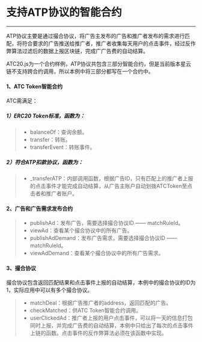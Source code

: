 # 支持ATP协议的智能合约
------
ATP协议主要是通过撮合协议，将广告主发布的广告和推广者发布的需求进行匹配，将符合要求的广告推送给推广者，推广者收集每天用户的点击事件，经过反作弊算法过滤后的数据上报区块链，完成广广告费的自动结算。

ATC20.js为一个合约样例，ATP协议共包含三部分智能合约，但是当前版本星云链不支持跨合约调用，所以本例中将三部分都写在一个合约中。

#### 1、ATC Token智能合约
ATC需满足：
##### 1）ERC20 Token标准，函数为：
> * balanceOf：查询余额。
> * transfer：转账。
> * transferEvent：转账事件。
##### 2）符合ATP扣款协议，函数为：
> * _transferATP：内部调用函数，根据广告ID，只有匹配上的推广者上报的点击事件才能完成自动结算，从广告主账户自动划拨ATCToken至点击者和推广者账户。

#### 2、广告和广告需求发布合约
> * publishAd：发布广告，需要选择撮合协议ID —— matchRuleId。
> * viewAd：查看某个撮合协议中的所有广告。
> * publishAdDemand：发布广告需求，需要选择撮合协议ID —— matchRuleId。
> * viewAdDemand：查看某个撮合协议中的所有广告需求。

#### 3、撮合协议
撮合协议包含返回匹配结果和点击事件上报的自动结算，本例中的撮合协议的ID为1，实际应用中可以有多个撮合协议。
> * matchDeal：根据广告推广者的address，返回匹配的广告。
> * checkMatched：供ATC Token智能合约调用。
> * userClickedAd：推广者上报的用户点击事件，可以将一天的信息打包同时上报，并完成广告费的自动结算，本例中只给出了每次的点击事件上链的函数。点击事件的反作弊算法必须在该函数中实现。
